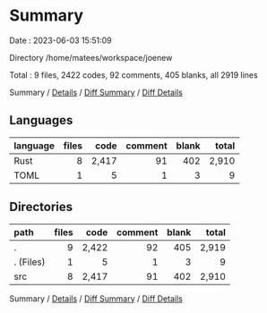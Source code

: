 # Summary

Date : 2023-06-03 15:51:09

Directory /home/matees/workspace/joenew

Total : 9 files,  2422 codes, 92 comments, 405 blanks, all 2919 lines

Summary / [Details](details.md) / [Diff Summary](diff.md) / [Diff Details](diff-details.md)

## Languages
| language | files | code | comment | blank | total |
| :--- | ---: | ---: | ---: | ---: | ---: |
| Rust | 8 | 2,417 | 91 | 402 | 2,910 |
| TOML | 1 | 5 | 1 | 3 | 9 |

## Directories
| path | files | code | comment | blank | total |
| :--- | ---: | ---: | ---: | ---: | ---: |
| . | 9 | 2,422 | 92 | 405 | 2,919 |
| . (Files) | 1 | 5 | 1 | 3 | 9 |
| src | 8 | 2,417 | 91 | 402 | 2,910 |

Summary / [Details](details.md) / [Diff Summary](diff.md) / [Diff Details](diff-details.md)